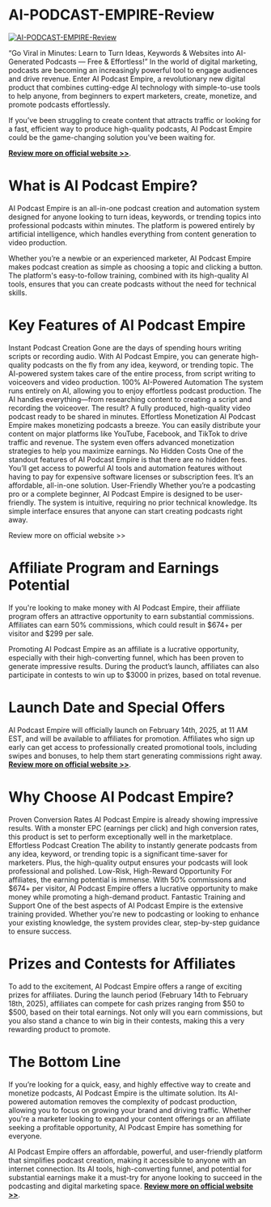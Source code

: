 # AI-PODCAST-EMPIRE-Review

[![AI-PODCAST-EMPIRE-Review](https://aidigireview.com/wp-content/uploads/2025/02/AI-PODCAST-EMPIRE-Review.png "AI-PODCAST-EMPIRE-Review")](https://aidigireview.com/ai-podcast-empire-review/)


“Go Viral in Minutes: Learn to Turn Ideas, Keywords   &amp; Websites into AI-Generated  Podcasts — Free &amp; Effortless!”
In the world of digital marketing, podcasts are becoming an increasingly powerful tool to engage audiences and drive revenue. Enter AI Podcast Empire, a revolutionary new digital product that combines cutting-edge AI technology with simple-to-use tools to help anyone, from beginners to expert marketers, create, monetize, and promote podcasts effortlessly.

If you’ve been struggling to create content that attracts traffic or looking for a fast, efficient way to produce high-quality podcasts, AI Podcast Empire could be the game-changing solution you’ve been waiting for.


 **[Review more on official website >>](https://aidigireview.com/ai-podcast-empire-review/)**.

# What is AI Podcast Empire?
AI Podcast Empire is an all-in-one podcast creation and automation system designed for anyone looking to turn ideas, keywords, or trending topics into professional podcasts within minutes. The platform is powered entirely by artificial intelligence, which handles everything from content generation to video production.

Whether you’re a newbie or an experienced marketer, AI Podcast Empire makes podcast creation as simple as choosing a topic and clicking a button. The platform's easy-to-follow training, combined with its high-quality AI tools, ensures that you can create podcasts without the need for technical skills.

# Key Features of AI Podcast Empire
Instant Podcast Creation Gone are the days of spending hours writing scripts or recording audio. With AI Podcast Empire, you can generate high-quality podcasts on the fly from any idea, keyword, or trending topic. The AI-powered system takes care of the entire process, from script writing to voiceovers and video production.
100% AI-Powered Automation The system runs entirely on AI, allowing you to enjoy effortless podcast production. The AI handles everything—from researching content to creating a script and recording the voiceover. The result? A fully produced, high-quality video podcast ready to be shared in minutes.
Effortless Monetization AI Podcast Empire makes monetizing podcasts a breeze. You can easily distribute your content on major platforms like YouTube, Facebook, and TikTok to drive traffic and revenue. The system even offers advanced monetization strategies to help you maximize earnings.
No Hidden Costs One of the standout features of AI Podcast Empire is that there are no hidden fees. You’ll get access to powerful AI tools and automation features without having to pay for expensive software licenses or subscription fees. It’s an affordable, all-in-one solution.
User-Friendly Whether you’re a podcasting pro or a complete beginner, AI Podcast Empire is designed to be user-friendly. The system is intuitive, requiring no prior technical knowledge. Its simple interface ensures that anyone can start creating podcasts right away.

Review more on official website >>

# Affiliate Program and Earnings Potential
If you're looking to make money with AI Podcast Empire, their affiliate program offers an attractive opportunity to earn substantial commissions. Affiliates can earn 50% commissions, which could result in $674+ per visitor and $299 per sale.

Promoting AI Podcast Empire as an affiliate is a lucrative opportunity, especially with their high-converting funnel, which has been proven to generate impressive results. During the product’s launch, affiliates can also participate in contests to win up to $3000 in prizes, based on total revenue.

# Launch Date and Special Offers
AI Podcast Empire will officially launch on February 14th, 2025, at 11 AM EST, and will be available to affiliates for promotion. Affiliates who sign up early can get access to professionally created promotional tools, including swipes and bonuses, to help them start generating commissions right away.
 **[Review more on official website >>](https://aidigireview.com/ai-podcast-empire-review/)**.

# Why Choose AI Podcast Empire?
Proven Conversion Rates AI Podcast Empire is already showing impressive results. With a monster EPC (earnings per click) and high conversion rates, this product is set to perform exceptionally well in the marketplace.
Effortless Podcast Creation The ability to instantly generate podcasts from any idea, keyword, or trending topic is a significant time-saver for marketers. Plus, the high-quality output ensures your podcasts will look professional and polished.
Low-Risk, High-Reward Opportunity For affiliates, the earning potential is immense. With 50% commissions and $674+ per visitor, AI Podcast Empire offers a lucrative opportunity to make money while promoting a high-demand product.
Fantastic Training and Support One of the best aspects of AI Podcast Empire is the extensive training provided. Whether you're new to podcasting or looking to enhance your existing knowledge, the system provides clear, step-by-step guidance to ensure success.

# Prizes and Contests for Affiliates
To add to the excitement, AI Podcast Empire offers a range of exciting prizes for affiliates. During the launch period (February 14th to February 18th, 2025), affiliates can compete for cash prizes ranging from $50 to $500, based on their total earnings. Not only will you earn commissions, but you also stand a chance to win big in their contests, making this a very rewarding product to promote.

# The Bottom Line
If you’re looking for a quick, easy, and highly effective way to create and monetize podcasts, AI Podcast Empire is the ultimate solution. Its AI-powered automation removes the complexity of podcast production, allowing you to focus on growing your brand and driving traffic. Whether you're a marketer looking to expand your content offerings or an affiliate seeking a profitable opportunity, AI Podcast Empire has something for everyone.

AI Podcast Empire offers an affordable, powerful, and user-friendly platform that simplifies podcast creation, making it accessible to anyone with an internet connection. Its AI tools, high-converting funnel, and potential for substantial earnings make it a must-try for anyone looking to succeed in the podcasting and digital marketing space.
 **[Review more on official website >>](https://aidigireview.com/ai-podcast-empire-review/)**.
